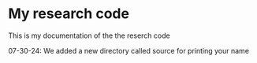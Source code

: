 # My research code
This is my documentation of the the reserch code

07-30-24: We added a new directory called source for printing your name 
